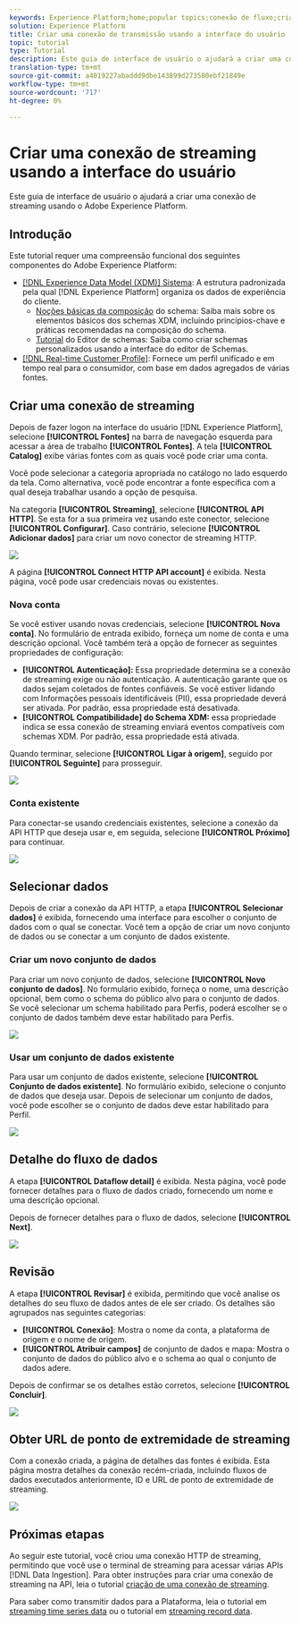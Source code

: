 ```yaml
---
keywords: Experience Platform;home;popular topics;conexão de fluxo;criar conexão de fluxo;uguide;tutorial;criar uma conexão de fluxo;ingestão de fluxo;;home;popular topics;streaming connection;create streaming connection;ui guide;tutorial;create a streaming connection;streaming ingestion;ingestion;ingestão;
solution: Experience Platform
title: Criar uma conexão de transmissão usando a interface do usuário
topic: tutorial
type: Tutorial
description: Este guia de interface de usuário o ajudará a criar uma conexão de streaming usando o Adobe Experience Platform.
translation-type: tm+mt
source-git-commit: a4019227abaddd9dbe143899d273580ebf21849e
workflow-type: tm+mt
source-wordcount: '717'
ht-degree: 0%

---
```



# Criar uma conexão de streaming usando a interface do usuário

Este guia de interface de usuário o ajudará a criar uma conexão de streaming usando o Adobe Experience Platform.

## Introdução

Este tutorial requer uma compreensão funcional dos seguintes componentes do Adobe Experience Platform:

- [[!DNL Experience Data Model (XDM)] Sistema](../../../../../xdm/home.md): A estrutura padronizada pela qual  [!DNL Experience Platform] organiza os dados de experiência do cliente.
   - [Noções básicas da composição](../../../../../xdm/schema/composition.md) do schema: Saiba mais sobre os elementos básicos dos schemas XDM, incluindo princípios-chave e práticas recomendadas na composição do schema.
   - [Tutorial](../../../../../xdm/tutorials/create-schema-ui.md) do Editor de schemas: Saiba como criar schemas personalizados usando a interface do editor de Schemas.
- [[!DNL Real-time Customer Profile]](../../../../../profile/home.md): Fornece um perfil unificado e em tempo real para o consumidor, com base em dados agregados de várias fontes.

## Criar uma conexão de streaming

Depois de fazer logon na interface do usuário [!DNL Experience Platform], selecione **[!UICONTROL Fontes]** na barra de navegação esquerda para acessar a área de trabalho **[!UICONTROL Fontes]**. A tela **[!UICONTROL Catalog]** exibe várias fontes com as quais você pode criar uma conta.

Você pode selecionar a categoria apropriada no catálogo no lado esquerdo da tela. Como alternativa, você pode encontrar a fonte específica com a qual deseja trabalhar usando a opção de pesquisa.

Na categoria **[!UICONTROL Streaming]**, selecione **[!UICONTROL API HTTP]**. Se esta for a sua primeira vez usando este conector, selecione **[!UICONTROL Configurar]**. Caso contrário, selecione **[!UICONTROL Adicionar dados]** para criar um novo conector de streaming HTTP.

![](../../../../images/tutorials/create/http/catalog.png)

A página **[!UICONTROL Connect HTTP API account]** é exibida. Nesta página, você pode usar credenciais novas ou existentes.

### Nova conta

Se você estiver usando novas credenciais, selecione **[!UICONTROL Nova conta]**. No formulário de entrada exibido, forneça um nome de conta e uma descrição opcional. Você também terá a opção de fornecer as seguintes propriedades de configuração:

- **[!UICONTROL Autenticação]:** Essa propriedade determina se a conexão de streaming exige ou não autenticação. A autenticação garante que os dados sejam coletados de fontes confiáveis. Se você estiver lidando com Informações pessoais identificáveis (PII), essa propriedade deverá ser ativada. Por padrão, essa propriedade está desativada.
- **[!UICONTROL Compatibilidade] do Schema XDM:** essa propriedade indica se essa conexão de streaming enviará eventos compatíveis com schemas XDM. Por padrão, essa propriedade está ativada.

Quando terminar, selecione **[!UICONTROL Ligar à origem]**, seguido por **[!UICONTROL Seguinte]** para prosseguir.

![](../../../../images/tutorials/create/http/new-account.png)

### Conta existente

Para conectar-se usando credenciais existentes, selecione a conexão da API HTTP que deseja usar e, em seguida, selecione **[!UICONTROL Próximo]** para continuar.

![](../../../../images/tutorials/create/http/existing-account.png)

## Selecionar dados

Depois de criar a conexão da API HTTP, a etapa **[!UICONTROL Selecionar dados]** é exibida, fornecendo uma interface para escolher o conjunto de dados com o qual se conectar. Você tem a opção de criar um novo conjunto de dados ou se conectar a um conjunto de dados existente.

### Criar um novo conjunto de dados

Para criar um novo conjunto de dados, selecione **[!UICONTROL Novo conjunto de dados]**. No formulário exibido, forneça o nome, uma descrição opcional, bem como o schema do público alvo para o conjunto de dados. Se você selecionar um schema habilitado para Perfis, poderá escolher se o conjunto de dados também deve estar habilitado para Perfis.

![](../../../../images/tutorials/create/http/new-dataset.png)

### Usar um conjunto de dados existente

Para usar um conjunto de dados existente, selecione **[!UICONTROL Conjunto de dados existente]**. No formulário exibido, selecione o conjunto de dados que deseja usar. Depois de selecionar um conjunto de dados, você pode escolher se o conjunto de dados deve estar habilitado para Perfil.

![](../../../../images/tutorials/create/http/existing-dataset.png)

## Detalhe do fluxo de dados

A etapa **[!UICONTROL Dataflow detail]** é exibida. Nesta página, você pode fornecer detalhes para o fluxo de dados criado, fornecendo um nome e uma descrição opcional.

Depois de fornecer detalhes para o fluxo de dados, selecione **[!UICONTROL Next]**.

![](../../../../images/tutorials/create/http/dataflow-detail.png)

## Revisão

A etapa **[!UICONTROL Revisar]** é exibida, permitindo que você analise os detalhes do seu fluxo de dados antes de ele ser criado. Os detalhes são agrupados nas seguintes categorias:

- **[!UICONTROL Conexão]**: Mostra o nome da conta, a plataforma de origem e o nome de origem.
- **[!UICONTROL Atribuir campos]** de conjunto de dados e mapa: Mostra o conjunto de dados do público alvo e o schema ao qual o conjunto de dados adere.

Depois de confirmar se os detalhes estão corretos, selecione **[!UICONTROL Concluir]**.

![](../../../../images/tutorials/create/http/review.png)

## Obter URL de ponto de extremidade de streaming

Com a conexão criada, a página de detalhes das fontes é exibida. Esta página mostra detalhes da conexão recém-criada, incluindo fluxos de dados executados anteriormente, ID e URL de ponto de extremidade de streaming.

![](../../../../images/tutorials/create/http/get-streaming-url.png)

## Próximas etapas

Ao seguir este tutorial, você criou uma conexão HTTP de streaming, permitindo que você use o terminal de streaming para acessar várias APIs [!DNL Data Ingestion]. Para obter instruções para criar uma conexão de streaming na API, leia o tutorial [criação de uma conexão de streaming](../../../api/create/streaming/http.md).

Para saber como transmitir dados para a Plataforma, leia o tutorial em [streaming time series data](../../../../../ingestion/tutorials/streaming-time-series-data.md) ou o tutorial em [streaming record data](../../../../../ingestion/tutorials/streaming-record-data.md).

